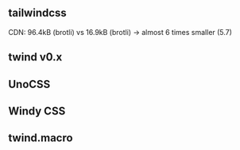 ## tailwindcss

CDN: 96.4kB (brotli) vs 16.9kB (brotli) -> almost 6 times smaller (5.7)

## twind v0.x

## UnoCSS

## Windy CSS

## twind.macro
